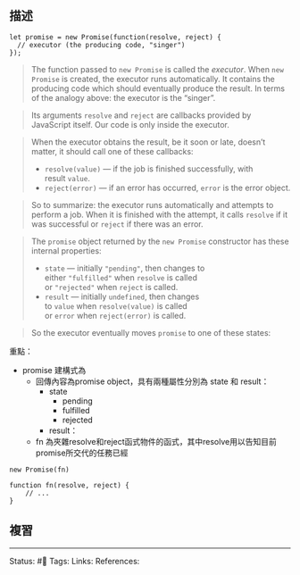 ## 描述




```
let promise = new Promise(function(resolve, reject) {
  // executor (the producing code, "singer")
});
```
> The function passed to `new Promise` is called the _executor_. When `new Promise` is created, the executor runs automatically. It contains the producing code which should eventually produce the result. In terms of the analogy above: the executor is the “singer”.

> Its arguments `resolve` and `reject` are callbacks provided by JavaScript itself. Our code is only inside the executor.

> When the executor obtains the result, be it soon or late, doesn’t matter, it should call one of these callbacks:
> -   `resolve(value)` — if the job is finished successfully, with result `value`.
> -   `reject(error)` — if an error has occurred, `error` is the error object.

> So to summarize: the executor runs automatically and attempts to perform a job. When it is finished with the attempt, it calls `resolve` if it was successful or `reject` if there was an error.

> The `promise` object returned by the `new Promise` constructor has these internal properties:
> -   `state` — initially `"pending"`, then changes to either `"fulfilled"` when `resolve` is called or `"rejected"` when `reject` is called.
> -   `result` — initially `undefined`, then changes to `value` when `resolve(value)` is called or `error` when `reject(error)` is called.

> So the executor eventually moves `promise` to one of these states:

重點：
- promise 建構式為
	- 回傳內容為promise object，具有兩種屬性分別為 state 和 result：
		- state
			- pending
			- fulfilled
			- rejected
		- result：
	- fn 為夾雜resolve和reject函式物件的函式，其中resolve用以告知目前promise所交代的任務已經
```
new Promise(fn)

function fn(resolve, reject) {
	// ...
}
```



## 複習


---
Status: #🌱 
Tags:
Links:
References:
